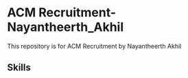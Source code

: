 # ACM Recruitment-Nayantheerth_Akhil

This repository is for ACM Recruitment by Nayantheerth Akhil

## Skills
